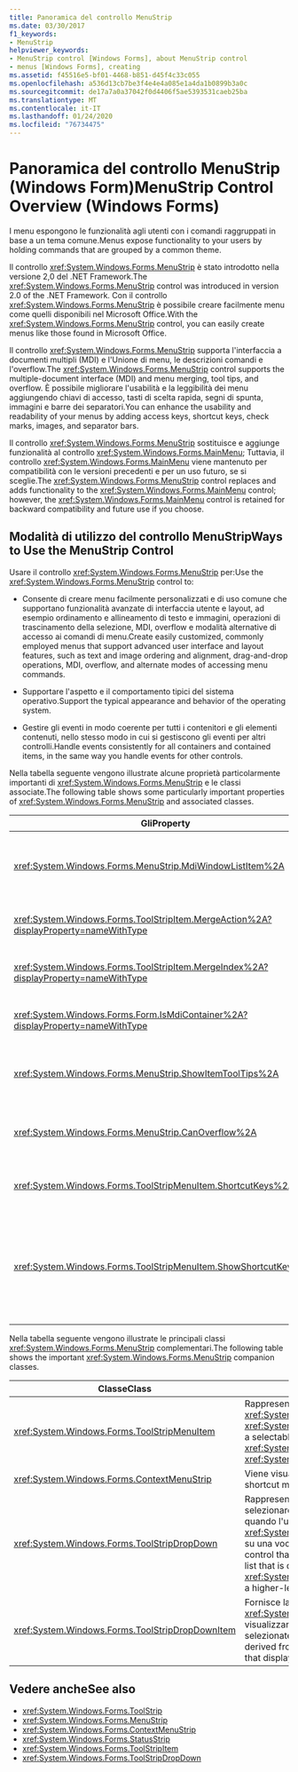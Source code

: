 ```yaml
---
title: Panoramica del controllo MenuStrip
ms.date: 03/30/2017
f1_keywords:
- MenuStrip
helpviewer_keywords:
- MenuStrip control [Windows Forms], about MenuStrip control
- menus [Windows Forms], creating
ms.assetid: f45516e5-bf01-4468-b851-d45f4c33c055
ms.openlocfilehash: a536d13cb7be3f4e4e4a085e1a4da1b0899b3a0c
ms.sourcegitcommit: de17a7a0a37042f0d4406f5ae5393531caeb25ba
ms.translationtype: MT
ms.contentlocale: it-IT
ms.lasthandoff: 01/24/2020
ms.locfileid: "76734475"
---
```

# <a name="menustrip-control-overview-windows-forms"></a><span data-ttu-id="2aafb-102">Panoramica del controllo MenuStrip (Windows Form)</span><span class="sxs-lookup"><span data-stu-id="2aafb-102">MenuStrip Control Overview (Windows Forms)</span></span>
<span data-ttu-id="2aafb-103">I menu espongono le funzionalità agli utenti con i comandi raggruppati in base a un tema comune.</span><span class="sxs-lookup"><span data-stu-id="2aafb-103">Menus expose functionality to your users by holding commands that are grouped by a common theme.</span></span>  
  
 <span data-ttu-id="2aafb-104">Il controllo <xref:System.Windows.Forms.MenuStrip> è stato introdotto nella versione 2,0 del .NET Framework.</span><span class="sxs-lookup"><span data-stu-id="2aafb-104">The <xref:System.Windows.Forms.MenuStrip> control was introduced in version 2.0 of the .NET Framework.</span></span> <span data-ttu-id="2aafb-105">Con il controllo <xref:System.Windows.Forms.MenuStrip> è possibile creare facilmente menu come quelli disponibili nel Microsoft Office.</span><span class="sxs-lookup"><span data-stu-id="2aafb-105">With the <xref:System.Windows.Forms.MenuStrip> control, you can easily create menus like those found in Microsoft Office.</span></span>  
  
 <span data-ttu-id="2aafb-106">Il controllo <xref:System.Windows.Forms.MenuStrip> supporta l'interfaccia a documenti multipli (MDI) e l'Unione di menu, le descrizioni comandi e l'overflow.</span><span class="sxs-lookup"><span data-stu-id="2aafb-106">The <xref:System.Windows.Forms.MenuStrip> control supports the multiple-document interface (MDI) and menu merging, tool tips, and overflow.</span></span> <span data-ttu-id="2aafb-107">È possibile migliorare l'usabilità e la leggibilità dei menu aggiungendo chiavi di accesso, tasti di scelta rapida, segni di spunta, immagini e barre dei separatori.</span><span class="sxs-lookup"><span data-stu-id="2aafb-107">You can enhance the usability and readability of your menus by adding access keys, shortcut keys, check marks, images, and separator bars.</span></span>  
  
 <span data-ttu-id="2aafb-108">Il controllo <xref:System.Windows.Forms.MenuStrip> sostituisce e aggiunge funzionalità al controllo <xref:System.Windows.Forms.MainMenu>; Tuttavia, il controllo <xref:System.Windows.Forms.MainMenu> viene mantenuto per compatibilità con le versioni precedenti e per un uso futuro, se si sceglie.</span><span class="sxs-lookup"><span data-stu-id="2aafb-108">The <xref:System.Windows.Forms.MenuStrip> control replaces and adds functionality to the <xref:System.Windows.Forms.MainMenu> control; however, the <xref:System.Windows.Forms.MainMenu> control is retained for backward compatibility and future use if you choose.</span></span>  
  
## <a name="ways-to-use-the-menustrip-control"></a><span data-ttu-id="2aafb-109">Modalità di utilizzo del controllo MenuStrip</span><span class="sxs-lookup"><span data-stu-id="2aafb-109">Ways to Use the MenuStrip Control</span></span>  
 <span data-ttu-id="2aafb-110">Usare il controllo <xref:System.Windows.Forms.MenuStrip> per:</span><span class="sxs-lookup"><span data-stu-id="2aafb-110">Use the <xref:System.Windows.Forms.MenuStrip> control to:</span></span>  
  
- <span data-ttu-id="2aafb-111">Consente di creare menu facilmente personalizzati e di uso comune che supportano funzionalità avanzate di interfaccia utente e layout, ad esempio ordinamento e allineamento di testo e immagini, operazioni di trascinamento della selezione, MDI, overflow e modalità alternative di accesso ai comandi di menu.</span><span class="sxs-lookup"><span data-stu-id="2aafb-111">Create easily customized, commonly employed menus that support advanced user interface and layout features, such as text and image ordering and alignment, drag-and-drop operations, MDI, overflow, and alternate modes of accessing menu commands.</span></span>  
  
- <span data-ttu-id="2aafb-112">Supportare l'aspetto e il comportamento tipici del sistema operativo.</span><span class="sxs-lookup"><span data-stu-id="2aafb-112">Support the typical appearance and behavior of the operating system.</span></span>  
  
- <span data-ttu-id="2aafb-113">Gestire gli eventi in modo coerente per tutti i contenitori e gli elementi contenuti, nello stesso modo in cui si gestiscono gli eventi per altri controlli.</span><span class="sxs-lookup"><span data-stu-id="2aafb-113">Handle events consistently for all containers and contained items, in the same way you handle events for other controls.</span></span>  
  
 <span data-ttu-id="2aafb-114">Nella tabella seguente vengono illustrate alcune proprietà particolarmente importanti di <xref:System.Windows.Forms.MenuStrip> e le classi associate.</span><span class="sxs-lookup"><span data-stu-id="2aafb-114">The following table shows some particularly important properties of <xref:System.Windows.Forms.MenuStrip> and associated classes.</span></span>  
  
|<span data-ttu-id="2aafb-115">Gli</span><span class="sxs-lookup"><span data-stu-id="2aafb-115">Property</span></span>|<span data-ttu-id="2aafb-116">Descrizione</span><span class="sxs-lookup"><span data-stu-id="2aafb-116">Description</span></span>|  
|--------------|-----------------|  
|<xref:System.Windows.Forms.MenuStrip.MdiWindowListItem%2A>|<span data-ttu-id="2aafb-117">Ottiene o imposta la <xref:System.Windows.Forms.ToolStripMenuItem> utilizzata per visualizzare un elenco di form figlio MDI.</span><span class="sxs-lookup"><span data-stu-id="2aafb-117">Gets or sets the <xref:System.Windows.Forms.ToolStripMenuItem> that is used to display a list of MDI child forms.</span></span>|  
|<xref:System.Windows.Forms.ToolStripItem.MergeAction%2A?displayProperty=nameWithType>|<span data-ttu-id="2aafb-118">Ottiene o imposta il modo in cui i menu figlio vengono uniti ai menu padre nelle applicazioni MDI.</span><span class="sxs-lookup"><span data-stu-id="2aafb-118">Gets or sets how child menus are merged with parent menus in MDI applications.</span></span>|  
|<xref:System.Windows.Forms.ToolStripItem.MergeIndex%2A?displayProperty=nameWithType>|<span data-ttu-id="2aafb-119">Ottiene o imposta la posizione di un elemento unito all'interno di un menu in applicazioni MDI.</span><span class="sxs-lookup"><span data-stu-id="2aafb-119">Gets or sets the position of a merged item within a menu in MDI applications.</span></span>|  
|<xref:System.Windows.Forms.Form.IsMdiContainer%2A?displayProperty=nameWithType>|<span data-ttu-id="2aafb-120">Ottiene o imposta un valore che indica se il form è un contenitore per form figlio MDI.</span><span class="sxs-lookup"><span data-stu-id="2aafb-120">Gets or sets a value indicating whether the form is a container for MDI child forms.</span></span>|  
|<xref:System.Windows.Forms.MenuStrip.ShowItemToolTips%2A>|<span data-ttu-id="2aafb-121">Ottiene o imposta un valore che indica se vengono visualizzate le descrizioni comandi per la <xref:System.Windows.Forms.MenuStrip>.</span><span class="sxs-lookup"><span data-stu-id="2aafb-121">Gets or sets a value indicating whether tool tips are shown for the <xref:System.Windows.Forms.MenuStrip>.</span></span>|  
|<xref:System.Windows.Forms.MenuStrip.CanOverflow%2A>|<span data-ttu-id="2aafb-122">Ottiene o imposta un valore che indica se il controllo <xref:System.Windows.Forms.MenuStrip> supporta la funzionalità di overflow.</span><span class="sxs-lookup"><span data-stu-id="2aafb-122">Gets or sets a value indicating whether the <xref:System.Windows.Forms.MenuStrip> supports overflow functionality.</span></span>|  
|<xref:System.Windows.Forms.ToolStripMenuItem.ShortcutKeys%2A>|<span data-ttu-id="2aafb-123">Ottiene o imposta i tasti di scelta rapida associati all'<xref:System.Windows.Forms.ToolStripMenuItem>.</span><span class="sxs-lookup"><span data-stu-id="2aafb-123">Gets or sets the shortcut keys associated with the <xref:System.Windows.Forms.ToolStripMenuItem>.</span></span>|  
|<xref:System.Windows.Forms.ToolStripMenuItem.ShowShortcutKeys%2A>|<span data-ttu-id="2aafb-124">Ottiene o imposta un valore che indica se i tasti di scelta rapida associati al <xref:System.Windows.Forms.ToolStripMenuItem> vengono visualizzati accanto al <xref:System.Windows.Forms.ToolStripMenuItem>.</span><span class="sxs-lookup"><span data-stu-id="2aafb-124">Gets or sets a value indicating whether the shortcut keys that are associated with the <xref:System.Windows.Forms.ToolStripMenuItem> are displayed next to the <xref:System.Windows.Forms.ToolStripMenuItem>.</span></span>|  
  
 <span data-ttu-id="2aafb-125">Nella tabella seguente vengono illustrate le principali classi <xref:System.Windows.Forms.MenuStrip> complementari.</span><span class="sxs-lookup"><span data-stu-id="2aafb-125">The following table shows the important <xref:System.Windows.Forms.MenuStrip> companion classes.</span></span>  
  
|<span data-ttu-id="2aafb-126">Classe</span><span class="sxs-lookup"><span data-stu-id="2aafb-126">Class</span></span>|<span data-ttu-id="2aafb-127">Descrizione</span><span class="sxs-lookup"><span data-stu-id="2aafb-127">Description</span></span>|  
|-----------|-----------------|  
|<xref:System.Windows.Forms.ToolStripMenuItem>|<span data-ttu-id="2aafb-128">Rappresenta un'opzione selezionabile visualizzata in un <xref:System.Windows.Forms.MenuStrip> o <xref:System.Windows.Forms.ContextMenuStrip>.</span><span class="sxs-lookup"><span data-stu-id="2aafb-128">Represents a selectable option displayed on a <xref:System.Windows.Forms.MenuStrip> or <xref:System.Windows.Forms.ContextMenuStrip>.</span></span>|  
|<xref:System.Windows.Forms.ContextMenuStrip>|<span data-ttu-id="2aafb-129">Viene visualizzato un menu di scelta rapida.</span><span class="sxs-lookup"><span data-stu-id="2aafb-129">Represents a shortcut menu.</span></span>|  
|<xref:System.Windows.Forms.ToolStripDropDown>|<span data-ttu-id="2aafb-130">Rappresenta un controllo che consente all'utente di selezionare un singolo elemento da un elenco visualizzato quando l'utente fa clic su un <xref:System.Windows.Forms.ToolStripDropDownButton> o su una voce di menu di livello superiore.</span><span class="sxs-lookup"><span data-stu-id="2aafb-130">Represents a control that allows the user to select a single item from a list that is displayed when the user clicks a <xref:System.Windows.Forms.ToolStripDropDownButton> or a higher-level menu item.</span></span>|  
|<xref:System.Windows.Forms.ToolStripDropDownItem>|<span data-ttu-id="2aafb-131">Fornisce la funzionalità di base per i controlli derivati da <xref:System.Windows.Forms.ToolStripItem> che visualizzano gli elementi a discesa quando vengono selezionate.</span><span class="sxs-lookup"><span data-stu-id="2aafb-131">Provides basic functionality for controls derived from <xref:System.Windows.Forms.ToolStripItem> that display drop-down items when clicked.</span></span>|  
  
## <a name="see-also"></a><span data-ttu-id="2aafb-132">Vedere anche</span><span class="sxs-lookup"><span data-stu-id="2aafb-132">See also</span></span>

- <xref:System.Windows.Forms.ToolStrip>
- <xref:System.Windows.Forms.MenuStrip>
- <xref:System.Windows.Forms.ContextMenuStrip>
- <xref:System.Windows.Forms.StatusStrip>
- <xref:System.Windows.Forms.ToolStripItem>
- <xref:System.Windows.Forms.ToolStripDropDown>
